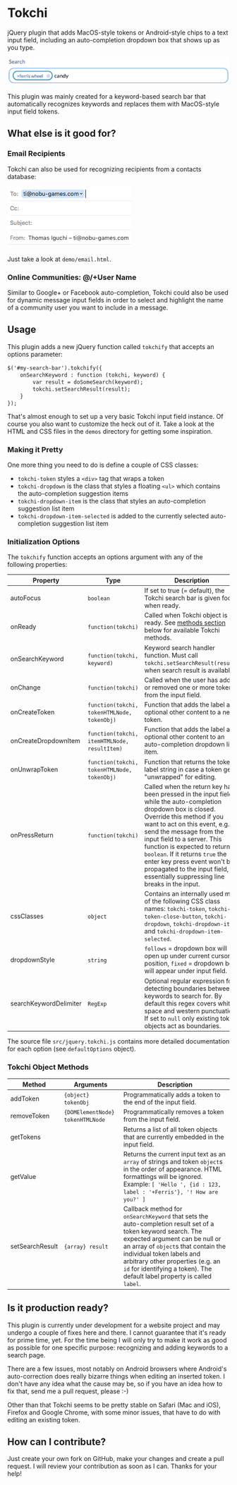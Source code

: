 # Tokchi
jQuery plugin that adds MacOS-style tokens or Android-style chips to a text input field, including
an auto-completion dropdown box that shows up as you type.

![Token example](wiki/token_example_1.png)

This plugin was mainly created for a keyword-based search bar that automatically
recognizes keywords and replaces them with MacOS-style input field tokens.

## What else is it good for?

### Email Recipients
Tokchi can also be used for recognizing recipients from a contacts database:

![Token example](wiki/token_example_2.png)

Just take a look at `demo/email.html`.

### Online Communities: @/+User Name
Similar to Google+ or Facebook auto-completion, Tokchi could also be used for dynamic message input fields in
order to select and highlight the name of a community user you want to include in a message.

## Usage
This plugin adds a new jQuery function called `tokchify` that accepts an options parameter:

```
$('#my-search-bar').tokchify({
    onSearchKeyword : function (tokchi, keyword) {
        var result = doSomeSearch(keyword);
        tokchi.setSearchResult(result);
    }
});
```

That's almost enough to set up a very basic Tokchi input field instance.
Of course you also want to customize the heck out of it.
Take a look at the HTML and CSS files in the `demos` directory for getting some inspiration.

### Making it Pretty
One more thing you need to do is define a couple of CSS classes:

- `tokchi-token` styles a `<div>` tag that wraps a token
- `tokchi-dropdown` is the class that styles a floating `<ul>` which contains the auto-completion suggestion items
- `tokchi-dropdown-item` is the class that styles an auto-completion suggestion list item
- `tokchi-dropdown-item-selected` is added to the currently selected auto-completion suggestion list item

### Initialization Options
The `tokchify` function accepts an options argument with any of the following properties:

| Property | Type | Description |
|----------|------|-------------|
| autoFocus | `boolean` | If set to true (= default), the Tokchi search bar is given focus when ready. |
| onReady | `function(tokchi)` | Called when Tokchi object is ready. See [methods section](#methods) below for available Tokchi methods. |
| onSearchKeyword | `function(tokchi, keyword)` | Keyword search handler function. Must call `tokchi.setSearchResult(result)` when search result is available. |
| onChange | `function(tokchi)` | Called when the user has added or removed one or more tokens from the input field. |
| onCreateToken | `function(tokchi, tokenHTMLNode, tokenObj)` | Function that adds the label and optional other content to a new token. |
| onCreateDropdownItem | `function(tokchi, itemHTMLNode, resultItem)` | Function that adds the label and optional other content to an auto-completion dropdown list item. |
| onUnwrapToken | `function(tokchi, tokenHTMLNode, tokenObj)` | Function that returns the token label string in case a token gets "unwrapped" for editing. |
| onPressReturn | `function(tokchi)` | Called when the return key has been pressed in the input field, while the auto-completion dropdown box is closed. Override this method if you want to act on this event, e.g. send the message from the input field to a server. This function is expected to return a `boolean`. If it returns `true` the enter key press event won't be propagated to the input field, essentially suppressing line breaks in the input. |
| cssClasses | `object` | Contains an internally used map of the following CSS class names: `tokchi-token`, `tokchi-token-close-button`, `tokchi-dropdown`, `tokchi-dropdown-item` and `tokchi-dropdown-item-selected`. |
| dropdownStyle | `string` |`follows` = dropdown box will open up under current cursor position, `fixed` = dropdown box will appear under input field. |
| searchKeywordDelimiter | `RegExp` | Optional regular expression for detecting boundaries between keywords to search for. By default this regex covers white-space and western punctuation. If set to `null` only existing token objects act as boundaries. |

The source file `src/jquery.tokchi.js` contains more detailed documentation for each option (see `defaultOptions` object).

### Tokchi Object Methods
<a name="methods"></a>

| Method | Arguments | Description |
|--------|-----------|-------------|
| addToken | `{object} tokenObj` | Programmatically adds a token to the end of the input field. |
| removeToken | `{DOMElementNode} tokenHTMLNode` | Programmatically removes a token from the input field. |
| getTokens | | Returns a list of all token objects that are currently embedded in the input field. |
| getValue  | | Returns the current input text as an `array` of strings and token `object`s in the order of appearance. HTML formattings will be ignored. Example: `[ 'Hello ', {id : 123, label : '+Ferris'}, '! How are you?' ]` |
| setSearchResult | `{array} result` | Callback method for `onSearchKeyword` that sets the auto-completion result set of a token keyword search. The expected argument can be null or an array of `object`s that contain the individual token labels and arbitrary other properties (e.g. an `id` for identifying a token). The default label property is called `label`. |

## Is it production ready?
This plugin is currently under development for a website project and may undergo a couple of fixes
here and there. I cannot guarantee that it's ready for prime time, yet. For the time being I will only
try to make it work as good as possible for one specific purpose: recognizing and adding keywords
to a search page.

There are a few issues, most notably on Android browsers where Android's auto-correction does
really bizarre things when editing an inserted token. I don't have any idea what the cause may be, so if you
have an idea how to fix that, send me a pull request, please :-)

Other than that Tokchi seems to be pretty stable on Safari (Mac and iOS), Firefox and Google Chrome,
with some minor issues, that have to do with editing an existing token.

## How can I contribute?
Just create your own fork on GitHub, make your changes and create a pull request. I will review your contribution
as soon as I can. Thanks for your help!